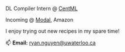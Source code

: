 DL Compiler Intern @ [CentML](https://centml.ai/)

Incoming @ [Modal](https://modal.com), Amazon


I enjoy trying out new recipes in my spare time!



📫 **Email:** [ryan.nguyen@uwaterloo.ca](mailto:ryan.nguyen@uwaterloo.ca)
